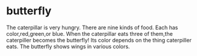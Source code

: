 # butterfly

The caterpillar is very hungry.
There are nine kinds of food.
Each has color,red,green,or blue.
When the caterpillar eats three of them,the caterpiller becomes the butterfly!
Its color depends on the thing caterpiller eats.
The butterfly shows wings in various colors.
